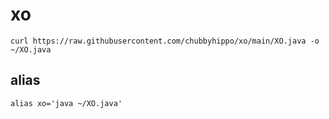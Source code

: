 # xo
```shell
curl https://raw.githubusercontent.com/chubbyhippo/xo/main/XO.java -o ~/XO.java
```
## alias
```shell
alias xo='java ~/XO.java'
```
